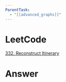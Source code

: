 ```yaml
---
ParentTask:
  - "[[advanced_graphs]]"
---
```


# LeetCode
[332. Reconstruct Itinerary](https://leetcode.com/problems/reconstruct-itinerary/)

# Answer
```Cpp
``` 